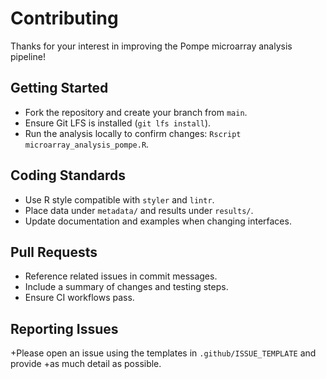 # Contributing

Thanks for your interest in improving the Pompe microarray analysis pipeline!

## Getting Started
- Fork the repository and create your branch from `main`.
- Ensure Git LFS is installed (`git lfs install`).
- Run the analysis locally to confirm changes: `Rscript microarray_analysis_pompe.R`.

## Coding Standards
- Use R style compatible with `styler` and `lintr`.
- Place data under `metadata/` and results under `results/`.
- Update documentation and examples when changing interfaces.

## Pull Requests
- Reference related issues in commit messages.
- Include a summary of changes and testing steps.
- Ensure CI workflows pass.

## Reporting Issues
+Please open an issue using the templates in `.github/ISSUE_TEMPLATE` and provide
+as much detail as possible.
 
